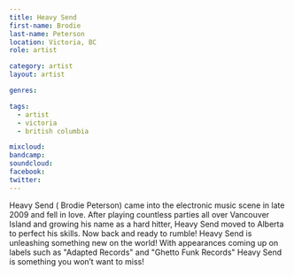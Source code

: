 ```yaml
---
title: Heavy Send
first-name: Brodie
last-name: Peterson
location: Victoria, BC
role: artist

category: artist
layout: artist

genres:

tags:
  - artist
  - victoria
  - british columbia

mixcloud:
bandcamp:
soundcloud:
facebook:
twitter:
---
```

Heavy Send ( Brodie Peterson) came into the electronic music scene in late 2009 and fell in love. After playing countless parties all over Vancouver Island and growing his name as a hard hitter, Heavy Send moved to Alberta to perfect his skills. Now back and ready to rumble! Heavy Send is unleashing something new on the world! With appearances coming up on labels such as "Adapted Records" and "Ghetto Funk Records" Heavy Send is something you won’t want to miss!